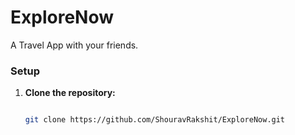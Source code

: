 # ExploreNow
A Travel App with your friends.

### Setup

1. **Clone the repository:**
   ```bash
   
   git clone https://github.com/ShouravRakshit/ExploreNow.git
